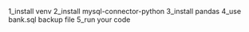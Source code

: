 1_install venv
2_install mysql-connector-python
3_install pandas
4_use bank.sql backup file 
5_run your code
